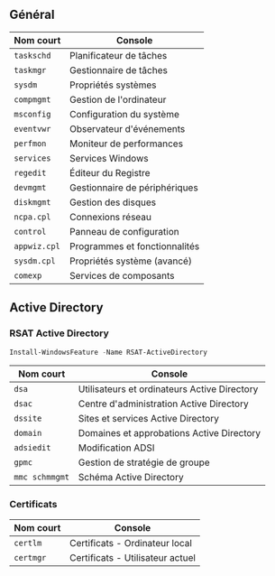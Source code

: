 
## Général

Nom court | Console
--------- | -------
`taskschd` | Planificateur de tâches
`taskmgr` | Gestionnaire de tâches
`sysdm` | Propriétés systèmes
`compmgmt` | Gestion de l'ordinateur
`msconfig` | Configuration du système
`eventvwr` | Observateur d'événements
`perfmon` | Moniteur de performances
`services` | Services Windows
`regedit` | Éditeur du Registre
`devmgmt` | Gestionnaire de périphériques
`diskmgmt` | Gestion des disques
`ncpa.cpl` | Connexions réseau
`control` | Panneau de configuration
`appwiz.cpl` | Programmes et fonctionnalités
`sysdm.cpl` | Propriétés système (avancé)
`comexp` | Services de composants

## Active Directory

### RSAT Active Directory

```powershell
Install-WindowsFeature -Name RSAT-ActiveDirectory
```

Nom court | Console
--------- | -------
`dsa` | Utilisateurs et ordinateurs Active Directory
`dsac` | Centre d'administration Active Directory
`dssite` | Sites et services Active Directory
`domain` | Domaines et approbations Active Directory
`adsiedit` | Modification ADSI
`gpmc` | Gestion de stratégie de groupe
`mmc schmmgmt` | Schéma Active Directory

### Certificats

Nom court | Console
--------- | -------
`certlm` | Certificats - Ordinateur local
`certmgr` | Certificats - Utilisateur actuel

